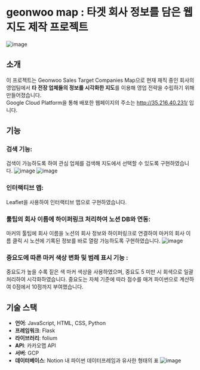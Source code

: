 # geonwoo map : 타겟 회사 정보를 담은 웹지도 제작 프로젝트 
![image](https://github.com/user-attachments/assets/2e571ed9-2738-4625-8755-81c3217db673)


## 소개

이 프로젝트는 Geonwoo Sales Target Companies Map으로 현재 재직 중인 회사의 영업팀에서 **타 전장 업체들의 정보를 시각화한 지도**를 이용해 영업 전략을 수립하기 위해 만들어졌습니다.  
Google Cloud Platform을 통해 배포한 웹페이지의 주소는 http://35.216.40.231/ 입니다.

## 기능

### **검색 기능**: 
검색이 가능하도록 하여 관심 업체를 검색해 지도에서 선택할 수 있도록 구현하였습니다.
![image](https://github.com/user-attachments/assets/f6304bf7-4fb3-41a5-be74-99625f0a7ae6)
![image](https://github.com/user-attachments/assets/4b0b6e8c-9f41-42d8-a1ce-b44bd3733e8e)
### **인터랙티브 맵**: 
Leaflet을 사용하여 인터랙티브 맵으로 구현하였습니다.
### **툴팁의 회사 이름에 하이퍼링크 처리하여 노션 DB와 연동**: 
마커의 툴팁에 회사 이름을 노션의 회사 정보와 하이퍼링크로 연결하여 마커의 회사 이름 클릭 시 노션에 기록된 정보를 바로 열람 가능하도록 구현하였습니다.
![image](https://github.com/user-attachments/assets/8520a1d4-6020-4fb4-802b-3d00e9a45418)
### **중요도에 따른 마커 색상 변화 및 범례 표시 기능** : 
중요도가 높을 수록 짙은 색 마커 색상을 사용하였으며, 중요도 5 미만 시 회색으로 일괄 처리하여 시각화하였습니다.
중요도는 자체 기준에 따라 점수를 매겨 파이썬으로 계산하여 0점에서 10점까지 부여했습니다.
## 기술 스택

- **언어**: JavaScript, HTML, CSS, Python
- **프레임워크**: Flask
- **라이브러리**: folium
- **API**: 카카오맵 API
- **서버**: GCP
- **데이터베이스**: Notion 내 파이썬 데이터프레임과 유사한 형태의 표
![image](https://github.com/user-attachments/assets/8472f95e-38c0-45d6-9d10-12a5f5db91bc)

